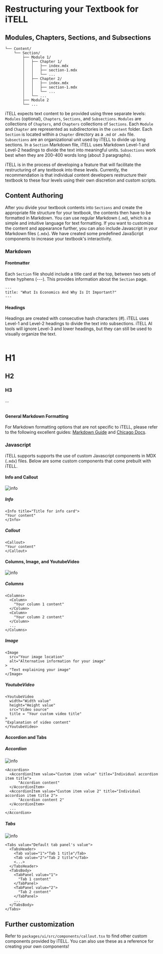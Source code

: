 # Restructuring your Textbook for iTELL

## Modules, Chapters, Sections, and Subsections

```
└── Content/
    └── Section/
        ├── Module 1/
        │   ├── Chapter 1/
        │   │   ├── index.mdx
        │   │   ├── section-1.mdx
        │   │   └── ...
        │   ├── Chapter 2/
        │   │   ├── index.mdx
        │   │   ├── section-1.mdx
        │   │   └── ...
        │   └── ...
        ├── Module 2
        └── ...
```

iTELL expects text content to be provided using three separate levels: `Modules` (optional), `Chapters`, `Sections`, and `Subsections`. `Modules` are collections of `Chapters`, and `Chapters` collections of `Sections`. Each `Module` and `Chapter` are represented as subdirectories in the `content` folder. Each `Section` is located within a `Chapter` directory as a `.md` or `.mdx` file. `Subsections` are an organizational unit used by iTELL to divide up long sections. In a `Section` Markdown file, iTELL uses Markdown Level-1 and Level-2 headings to divide the text into meaningful units. `Subsections` work best when they are 200-400 words long (about 3 paragraphs). 

iTELL is in the process of developing a feature that will facilitate the restructuring of any textbook into these levels. Currently, the recommendation is that individual content developers restructure their textbook to these four levels using their own discretion and custom scripts.

## Content Authoring

After you divide your textbook contents into `Sections` and create the appropriate file structure for your textbook, the contents then have to be formatted in Markdown. You can use regular Markdown (`.md`), which is a simple and intuitive language for text formatting. If you want to customize the content and appearance further, you can also include Javascript in your Markdown files (`.mdx`). We have created some predefined JavaScript components to increase your textbook's interactivity.

### Markdown

#### Frontmatter

Each `Section` file should include a title card at the top, between two sets of three hyphens (---). This provides information about the `Section` page.
```
---
title: "What Is Economics And Why Is It Important?"
---
```

#### Headings
Headings are created with consecutive hash characters (#). iTELL uses Level-1 and Level-2 headings to divide the text into subsections. iTELL AI tools will ignore Level-3 and lower headings, but they can still be used to visually organize the text.
```
```
# H1
## H2
### H3
...
```
```

#### General Markdown Formatting
For Markdown formatting options that are not specific to iTELL, please refer to the following excellent guides: [Markdown Guide](https://www.markdownguide.org/basic-syntax/) and [Chicago Docs](https://kabartolo.github.io/chicago-docs-demo/docs/mdx-guide/writing/).

### Javascript
iTELL supports supports the use of custom Javascript components in MDX (`.mdx`) files. Below are some custom components that come prebuilt with iTELL.

#### Info and Callout
![info](images/component_info_callout.png)

##### Info
```
<Info title="Title for info card">
"Your content"
</Info>
```
##### Callout
```
<Callout>
"Your content"
</Callout>
```

#### Columns, Image, and YoutubeVideo
![info](images/component_columns_image_youtubevideo.png)

##### Columns
```
<Columns>
  <Column>
    "Your column 1 content"
  </Column>
  <Column>
    "Your column 2 content"
  </Column>
  ...
</Columns>
```

##### Image
```
<Image
  src="Your image location"
  alt="Alternative information for your image"
>
  "Text explaining your image"
</Image>
```
##### YoutubeVideo
```
<YoutubeVideo
  width="Width value"
  height="Height value"
  src="Video source"
  title = "Your custom video title"
>
"Explanation of video content"
</YoutubeVideo>
```

#### Accordion and Tabs
##### Accordion
![info](images/component_accordion.png)
```
<Accordion>
  <AccordionItem value="Custom item value" title="Individual accordion item title">
      "Accordion content"
  </AccordionItem>
  <AccordionItem value="Custom item value 2" title="Individual accordion item title 2">
      "Accordion content 2"
  </AccordionItem>
  ...
</Accordion>
```

##### Tabs
![info](images/component_tabs.png)
```
<Tabs value="Default tab panel's value">
  <TabsHeader>
    <Tab value="1">"Tab 1 title"/Tab>
    <Tab value="2">"Tab 2 title"</Tab>
    <...>
  </TabsHeader>
  <TabsBody>
    <TabPanel value="1">
      "Tab 1 content"
    </TabPanel>
    <TabPanel value="2">
      "Tab 2 content"
    </TabPanel>
    ...
  </TabsBody>
</Tabs>
```

## Further customization
Refer to `packages/ui/src/components/callout.tsx` to find other custom components provided by iTELL. You can also use these as a reference for creating your own components!